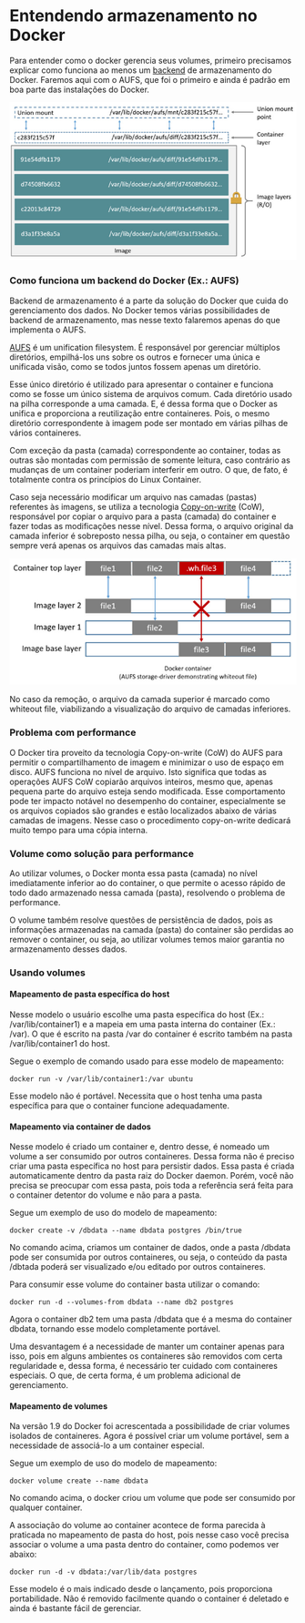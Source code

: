 # Entendendo armazenamento no Docker

Para entender como o docker gerencia seus volumes, primeiro precisamos explicar como funciona ao menos um [backend](http://searchdatacenter.techtarget.com/definition/back-end) de armazenamento do Docker. Faremos aqui com o AUFS, que foi o primeiro e ainda é padrão em boa parte das instalações do Docker.

![](images/aufs_layers.jpg)

### Como funciona um backend do Docker (Ex.: AUFS)

Backend de armazenamento é a parte da solução do Docker que cuida do gerenciamento dos dados. No Docker temos várias possibilidades de backend de armazenamento, mas nesse texto falaremos apenas do que implementa o AUFS.

[AUFS](https://en.wikipedia.org/wiki/Aufs) é um unification filesystem. É responsável por gerenciar múltiplos diretórios, empilhá-los uns sobre os outros e fornecer uma única e unificada visão, como se todos juntos fossem apenas um diretório.

Esse único diretório é utilizado para apresentar o container e funciona como se fosse um único sistema de arquivos comum. Cada diretório usado na pilha corresponde a uma camada. E, é dessa forma que o Docker as unifica e proporciona a reutilização entre containeres. Pois, o mesmo diretório correspondente à imagem pode ser montado em várias pilhas de vários containeres.

Com exceção da pasta (camada) correspondente ao container, todas as outras são montadas com permissão de somente leitura, caso contrário as mudanças de um container poderiam interferir em outro. O que, de fato, é totalmente contra os princípios do Linux Container.

Caso seja necessário modificar um arquivo nas camadas (pastas) referentes às imagens, se utiliza a tecnologia [Copy-on-write](https://en.wikipedia.org/wiki/Copy-on-write) (CoW), responsável por copiar o arquivo para a pasta (camada) do container e fazer todas as modificações nesse nível. Dessa forma, o arquivo original da camada inferior é sobreposto nessa pilha, ou seja, o container em questão sempre verá apenas os arquivos das camadas mais altas.

![Removendo um arquivo](images/aufs_delete.jpg)

No caso da remoção, o arquivo da camada superior é marcado como whiteout file, viabilizando a visualização do arquivo de camadas inferiores.

### Problema com performance

O Docker tira proveito da tecnologia Copy-on-write (CoW) do AUFS para permitir o compartilhamento de imagem e minimizar o uso de espaço em disco. AUFS funciona no nível de arquivo. Isto significa que todas as operações AUFS CoW copiarão arquivos inteiros, mesmo que, apenas pequena parte do arquivo esteja sendo modificada. Esse comportamento pode ter impacto notável no desempenho do container, especialmente se os arquivos copiados são grandes e estão localizados abaixo de várias camadas de imagens. Nesse caso o procedimento copy-on-write dedicará muito tempo para uma cópia interna.

### Volume como solução para performance

Ao utilizar volumes, o Docker monta essa pasta (camada) no nível imediatamente inferior ao do container, o que permite o acesso rápido de todo dado armazenado nessa camada (pasta), resolvendo o problema de performance.

O volume também resolve questões de persistência de dados, pois as informações armazenadas na camada (pasta) do container são perdidas ao remover o container, ou seja, ao utilizar volumes temos maior garantia no armazenamento desses dados.

### Usando volumes

#### Mapeamento de pasta específica do host


Nesse modelo o usuário escolhe uma pasta específica do host (Ex.: /var/lib/container1) e a mapeia em uma pasta interna do container (Ex.: /var). O que é escrito na pasta /var do container é escrito também na pasta /var/lib/container1 do host.

Segue o exemplo de comando usado para esse modelo de mapeamento:

```
docker run -v /var/lib/container1:/var ubuntu
```

Esse modelo não é portável. Necessita que o host tenha uma pasta específica para que o container funcione adequadamente.

#### Mapeamento via container de dados

Nesse modelo é criado um container e, dentro desse, é nomeado um volume a ser consumido por outros containeres. Dessa forma não é preciso criar uma pasta específica no host para persistir dados. Essa pasta é criada automaticamente dentro da pasta raiz do Docker daemon. Porém, você não precisa se preocupar com essa pasta, pois toda a referência será feita para o container detentor do volume e não para a pasta.

Segue um exemplo de uso do modelo de mapeamento:

```
docker create -v /dbdata --name dbdata postgres /bin/true
```
No comando acima, criamos um container de dados, onde a pasta /dbdata pode ser consumida por outros containeres, ou seja, o conteúdo da pasta /dbtada poderá ser visualizado e/ou editado por outros containeres.

Para consumir esse volume do container basta utilizar o comando:

```
docker run -d --volumes-from dbdata --name db2 postgres
```
Agora o container db2 tem uma pasta /dbdata que é a mesma do container dbdata, tornando esse modelo completamente portável.

Uma desvantagem é a necessidade de manter um container apenas para isso, pois em alguns ambientes os containeres são removidos com certa regularidade e, dessa forma, é necessário ter cuidado com containeres especiais. O que, de certa forma, é um problema adicional de gerenciamento.

#### Mapeamento de volumes

Na versão 1.9 do Docker foi acrescentada a possibilidade de criar volumes isolados de containeres. Agora é possível criar um volume portável, sem a necessidade de associá-lo a um container especial.

Segue um exemplo de uso do modelo de mapeamento:

```
docker volume create --name dbdata
```
No comando acima, o docker criou um volume que pode ser consumido por qualquer container.

A associação do volume ao container acontece de forma parecida à praticada no mapeamento de pasta do host, pois nesse caso você precisa associar o volume a uma pasta dentro do container, como podemos ver abaixo:

```
docker run -d -v dbdata:/var/lib/data postgres
```
Esse modelo é o mais indicado desde o lançamento, pois proporciona portabilidade. Não é removido facilmente quando o container é deletado e ainda é bastante fácil de gerenciar.


